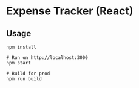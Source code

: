# Expense Tracker (React)

## Usage

```
npm install

# Run on http://localhost:3000
npm start

# Build for prod
npm run build
```
